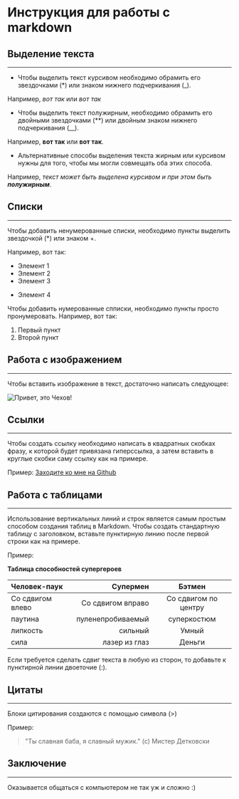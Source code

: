 # Инструкция для работы с markdown

## Выделение текста
___
* Чтобы выделить текст курсивом необходимо обрамить его звездочками (*) или знаком нижнего подчеркивания (_). 

Например, *вот так* или _вот так_

* Чтобы выделить текст полужирным, необходимо обрамить его двойными звездочками (**) или двойным знаком нижнего подчеркивания (__).

Например, **вот так** или __вот так__.

* Альтернативные способы выделения текста жирным или курсивом нужны для того, чтобы мы могли совмещать оба этих способа. 

Например, _текст может быть выделена курсивом и при этом быть **полужирным**_.

## Списки
___
Чтобы добавить ненумерованные списки, необходимо пункты выделить звездочкой (*) или знаком +.

Например, вот так:
* Элемент 1
* Элемент 2
* Элемент 3
+ Элемент 4

Чтобы добавить нумерованные спписки, необходимо пункты просто пронумеровать.
Например, вот так:
1. Первый пункт
2. Второй пункт 

## Работа с изображением
___
Чтобы вставить изображение в текст, достаточно написать следующее:

![Привет, это Чехов!](Chekhov_1898_by_Osip_Braz.jpg) 

## Ссылки
___
Чтобы создать ссылку необходимо написать в квадратных скобках фразу, к которой будет привязана гиперссылка, а затем вставить в круглые скобки саму ссылку как на примере.

Пример: [Заходите ко мне на Github](https://github.com/GeorgeMig) 


## Работа с таблицами
___
Использование вертикальных линий и строк является самым простым способом создания таблиц в Markdown. Чтобы создать стандартную таблицу с заголовком, вставьте пунктирную линию после первой строки как на примере. 

Пример:

**Таблица способностей супергероев**

| Человек-паук         | Супермен             | Бэтмен               |
| :------------------- | -------------------: |:--------------------:|
| Со сдвигом влево     | Со сдвигом вправо    | Со сдвигом по центру |
| паутина              | пуленепробиваемый    | суперкостюм          |
| липкость             | сильный              | Умный                |
| сила                 | лазер из глаз        | Деньги               |

Если требуется сделать сдвиг текста в любую из сторон, то добавьте к пунктирной линии двоеточие (:).


## Цитаты
___
Блоки цитирования создаются с помощью символа (>)

Пример:

> "Ты славная баба, я славный мужик." (с) Мистер Детковски

## Заключение
____
Оказывается общаться с компьютером не так уж и сложно :)
